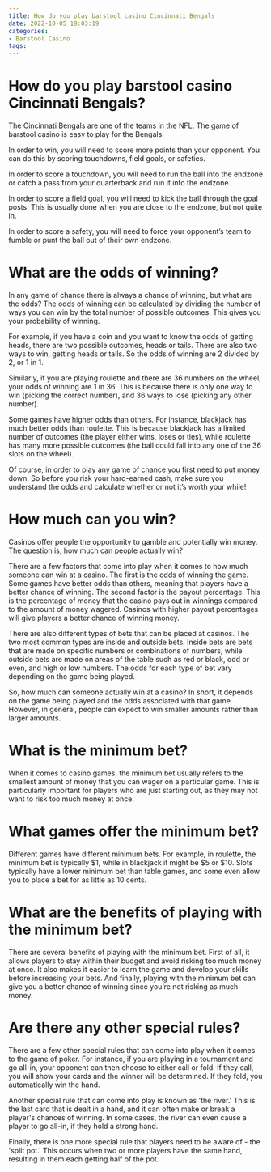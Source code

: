 ```yaml
---
title: How do you play barstool casino Cincinnati Bengals
date: 2022-10-05 19:03:19
categories:
- Barstool Casino
tags:
---
```



#  How do you play barstool casino Cincinnati Bengals?

The Cincinnati Bengals are one of the teams in the NFL. The game of barstool casino is easy to play for the Bengals.

In order to win, you will need to score more points than your opponent. You can do this by scoring touchdowns, field goals, or safeties.

In order to score a touchdown, you will need to run the ball into the endzone or catch a pass from your quarterback and run it into the endzone.

In order to score a field goal, you will need to kick the ball through the goal posts. This is usually done when you are close to the endzone, but not quite in.

In order to score a safety, you will need to force your opponent’s team to fumble or punt the ball out of their own endzone.

#  What are the odds of winning?

In any game of chance there is always a chance of winning, but what are the odds? The odds of winning can be calculated by dividing the number of ways you can win by the total number of possible outcomes. This gives you your probability of winning.

For example, if you have a coin and you want to know the odds of getting heads, there are two possible outcomes, heads or tails. There are also two ways to win, getting heads or tails. So the odds of winning are 2 divided by 2, or 1 in 1.

Similarly, if you are playing roulette and there are 36 numbers on the wheel, your odds of winning are 1 in 36. This is because there is only one way to win (picking the correct number), and 36 ways to lose (picking any other number).

Some games have higher odds than others. For instance, blackjack has much better odds than roulette. This is because blackjack has a limited number of outcomes (the player either wins, loses or ties), while roulette has many more possible outcomes (the ball could fall into any one of the 36 slots on the wheel).

Of course, in order to play any game of chance you first need to put money down. So before you risk your hard-earned cash, make sure you understand the odds and calculate whether or not it’s worth your while!

#  How much can you win?

Casinos offer people the opportunity to gamble and potentially win money. The question is, how much can people actually win?

There are a few factors that come into play when it comes to how much someone can win at a casino. The first is the odds of winning the game. Some games have better odds than others, meaning that players have a better chance of winning. The second factor is the payout percentage. This is the percentage of money that the casino pays out in winnings compared to the amount of money wagered. Casinos with higher payout percentages will give players a better chance of winning money.

There are also different types of bets that can be placed at casinos. The two most common types are inside and outside bets. Inside bets are bets that are made on specific numbers or combinations of numbers, while outside bets are made on areas of the table such as red or black, odd or even, and high or low numbers. The odds for each type of bet vary depending on the game being played.

So, how much can someone actually win at a casino? In short, it depends on the game being played and the odds associated with that game. However, in general, people can expect to win smaller amounts rather than larger amounts.

#  What is the minimum bet?

When it comes to casino games, the minimum bet usually refers to the smallest amount of money that you can wager on a particular game. This is particularly important for players who are just starting out, as they may not want to risk too much money at once.

# What games offer the minimum bet?

Different games have different minimum bets. For example, in roulette, the minimum bet is typically $1, while in blackjack it might be $5 or $10. Slots typically have a lower minimum bet than table games, and some even allow you to place a bet for as little as 10 cents.

# What are the benefits of playing with the minimum bet?

There are several benefits of playing with the minimum bet. First of all, it allows players to stay within their budget and avoid risking too much money at once. It also makes it easier to learn the game and develop your skills before increasing your bets. And finally, playing with the minimum bet can give you a better chance of winning since you’re not risking as much money.

#  Are there any other special rules?

There are a few other special rules that can come into play when it comes to the game of poker. For instance, if you are playing in a tournament and go all-in, your opponent can then choose to either call or fold. If they call, you will show your cards and the winner will be determined. If they fold, you automatically win the hand.

Another special rule that can come into play is known as 'the river.' This is the last card that is dealt in a hand, and it can often make or break a player's chances of winning. In some cases, the river can even cause a player to go all-in, if they hold a strong hand.

Finally, there is one more special rule that players need to be aware of - the 'split pot.' This occurs when two or more players have the same hand, resulting in them each getting half of the pot.